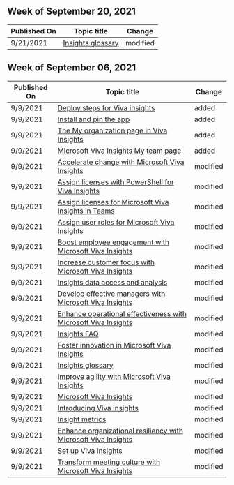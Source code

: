 <!-- This file is generated automatically each week. Changes made to this file will be overwritten.-->



## Week of September 20, 2021


| Published On |Topic title | Change |
|------|------------|--------|
| 9/21/2021 | [Insights glossary](/workplace-analytics-insights/glossary) | modified |


## Week of September 06, 2021


| Published On |Topic title | Change |
|------|------------|--------|
| 9/9/2021 | [Deploy steps for Viva insights](/workplace-analytics-insights/deploy) | added |
| 9/9/2021 | [Install and pin the app](/workplace-analytics-insights/install) | added |
| 9/9/2021 | [The My organization page in Viva Insights](/workplace-analytics-insights/myorg) | added |
| 9/9/2021 | [Microsoft Viva Insights My team page](/workplace-analytics-insights/myteam) | added |
| 9/9/2021 | [Accelerate change with Microsoft Viva Insights](/workplace-analytics-insights/accelerate-change) | modified |
| 9/9/2021 | [Assign licenses with PowerShell for Viva Insights](/workplace-analytics-insights/assign-licenses-pshell) | modified |
| 9/9/2021 | [Assign licenses for Microsoft Viva Insights in Teams](/workplace-analytics-insights/assign-licenses) | modified |
| 9/9/2021 | [Assign user roles for Microsoft Viva Insights](/workplace-analytics-insights/assign-roles) | modified |
| 9/9/2021 | [Boost employee engagement with Microsoft Viva Insights](/workplace-analytics-insights/boost-engagement) | modified |
| 9/9/2021 | [Increase customer focus with Microsoft Viva Insights](/workplace-analytics-insights/customer-focus) | modified |
| 9/9/2021 | [Insights data access and analysis](/workplace-analytics-insights/data-analysis) | modified |
| 9/9/2021 | [Develop effective managers with Microsoft Viva Insights](/workplace-analytics-insights/develop-managers) | modified |
| 9/9/2021 | [Enhance operational effectiveness with Microsoft Viva Insights](/workplace-analytics-insights/effective-operations) | modified |
| 9/9/2021 | [Insights FAQ](/workplace-analytics-insights/faqs) | modified |
| 9/9/2021 | [Foster innovation in Microsoft Viva Insights](/workplace-analytics-insights/foster-innovation) | modified |
| 9/9/2021 | [Insights glossary](/workplace-analytics-insights/glossary) | modified |
| 9/9/2021 | [Improve agility with Microsoft Viva Insights](/workplace-analytics-insights/improve-agility) | modified |
| 9/9/2021 | [Microsoft Viva Insights](/workplace-analytics-insights/index) | modified |
| 9/9/2021 | [Introducing Viva insights](/workplace-analytics-insights/intro) | modified |
| 9/9/2021 | [Insight metrics](/workplace-analytics-insights/metrics) | modified |
| 9/9/2021 | [Enhance organizational resiliency with Microsoft Viva Insights](/workplace-analytics-insights/resilient-organizations) | modified |
| 9/9/2021 | [Set up Viva Insights](/workplace-analytics-insights/setup) | modified |
| 9/9/2021 | [Transform meeting culture with Microsoft Viva Insights](/workplace-analytics-insights/transform-meetings) | modified |
